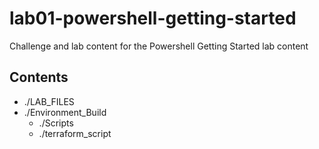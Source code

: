 # lab01-powershell-getting-started
Challenge and lab content for the Powershell Getting Started lab content

## Contents

- ./LAB_FILES
- ./Environment_Build
  - ./Scripts
  - ./terraform_script
